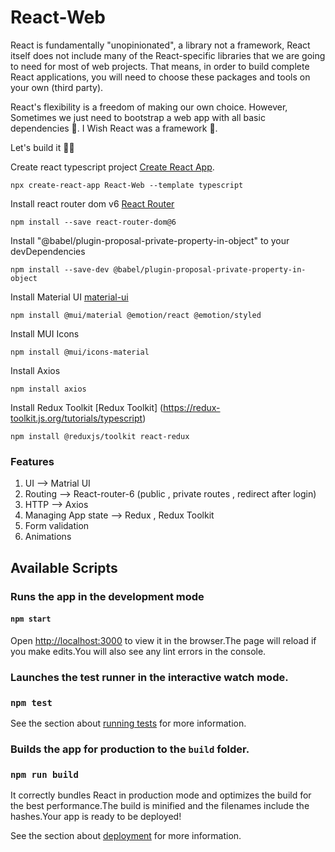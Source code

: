 # React-Web

React is fundamentally "unopinionated", a library not a framework, React itself does not include many of the React-specific libraries that we are going to need for most of web projects. That means, in order to build complete React applications, you will need to choose these packages and tools on your own (third party).

React's flexibility is a freedom of making our own choice. However, Sometimes we just need to bootstrap a web app with all basic dependencies 🤝. I Wish React was a framework 🫣. 

Let's build it 👨‍🔧


Create react typescript project [Create React App](https://github.com/facebook/create-react-app).

    npx create-react-app React-Web --template typescript


Install react router dom v6 [React Router](https://reactrouter.com/en/main/start/overview)

    npm install --save react-router-dom@6

Install "@babel/plugin-proposal-private-property-in-object" to
your devDependencies

    npm install --save-dev @babel/plugin-proposal-private-property-in-object
        
Install Material UI [material-ui](https://mui.com/material-ui/)

    npm install @mui/material @emotion/react @emotion/styled

Install MUI Icons 

    npm install @mui/icons-material  

Install Axios

    npm install axios

Install Redux Toolkit [Redux Toolkit] (https://redux-toolkit.js.org/tutorials/typescript)    

    npm install @reduxjs/toolkit react-redux

 ### Features   

1. UI  -->  Matrial UI
2. Routing --> React-router-6 (public , private routes , redirect after login)
3. HTTP --> Axios 
4. Managing App state --> Redux , Redux Toolkit
5. Form validation 
6. Animations 


 
## Available Scripts

### Runs the app in the development mode

#### `npm start`

Open [http://localhost:3000](http://localhost:3000) to view it in the browser.The page will reload if you make edits.You will also see any lint errors in the console.

### Launches the test runner in the interactive watch mode.

### `npm test`
See the section about [running tests](https://facebook.github.io/create-react-app/docs/running-tests) for more information.


### Builds the app for production to the `build` folder.

### `npm run build`

It correctly bundles React in production mode and optimizes the build for the best performance.The build is minified and the filenames include the hashes.Your app is ready to be deployed!

See the section about [deployment](https://facebook.github.io/create-react-app/docs/deployment) for more information.


